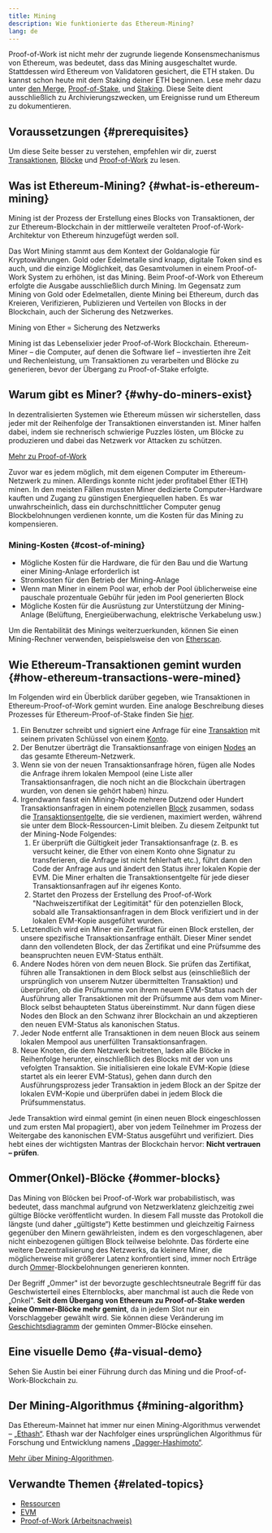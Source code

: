 ```yaml
---
title: Mining
description: Wie funktionierte das Ethereum-Mining?
lang: de
---
```


<InfoBanner emoji=":wave:">
Proof-of-Work ist nicht mehr der zugrunde liegende Konsensmechanismus von Ethereum, was bedeutet, dass das Mining ausgeschaltet wurde. Stattdessen wird Ethereum von Validatoren gesichert, die ETH staken. Du kannst schon heute mit dem Staking deiner ETH beginnen. Lese mehr dazu unter <a href='/roadmap/merge/'>den Merge</a>, <a href='/developers/docs/consensus-mechanisms/pos/'>Proof-of-Stake</a>, und <a href='/staking/'>Staking</a>. Diese Seite dient ausschließlich zu Archivierungszwecken, um Ereignisse rund um Ethereum zu dokumentieren.
</InfoBanner>

## Voraussetzungen {#prerequisites}

Um diese Seite besser zu verstehen, empfehlen wir dir, zuerst [Transaktionen](/developers/docs/transactions/), [Blöcke](/developers/docs/blocks/) und [Proof-of-Work](/developers/docs/consensus-mechanisms/pow/) zu lesen.

## Was ist Ethereum-Mining? {#what-is-ethereum-mining}

Mining ist der Prozess der Erstellung eines Blocks von Transaktionen, der zur Ethereum-Blockchain in der mittlerweile veralteten Proof-of-Work-Architektur von Ethereum hinzugefügt werden soll.

Das Wort Mining stammt aus dem Kontext der Goldanalogie für Kryptowährungen. Gold oder Edelmetalle sind knapp, digitale Token sind es auch, und die einzige Möglichkeit, das Gesamtvolumen in einem Proof-of-Work System zu erhöhen, ist das Mining. Beim Proof-of-Work von Ethereum erfolgte die Ausgabe ausschließlich durch Mining. Im Gegensatz zum Mining von Gold oder Edelmetallen, diente Mining bei Ethereum, durch das Kreieren, Verifizieren, Publizieren und Verteilen von Blocks in der Blockchain, auch der Sicherung des Netzwerkes.

Mining von Ether = Sicherung des Netzwerks

Mining ist das Lebenselixier jeder Proof-of-Work Blockchain. Ethereum-Miner – die Computer, auf denen die Software lief – investierten ihre Zeit und Rechenleistung, um Transaktionen zu verarbeiten und Blöcke zu generieren, bevor der Übergang zu Proof-of-Stake erfolgte.

## Warum gibt es Miner? {#why-do-miners-exist}

In dezentralisierten Systemen wie Ethereum müssen wir sicherstellen, dass jeder mit der Reihenfolge der Transaktionen einverstanden ist. Miner halfen dabei, indem sie rechnerisch schwierige Puzzles lösten, um Blöcke zu produzieren und dabei das Netzwerk vor Attacken zu schützen.

[Mehr zu Proof-of-Work](/developers/docs/consensus-mechanisms/pow/)

Zuvor war es jedem möglich, mit dem eigenen Computer im Ethereum-Netzwerk zu minen. Allerdings konnte nicht jeder profitabel Ether (ETH) minen. In den meisten Fällen mussten Miner dedizierte Computer-Hardware kauften und Zugang zu günstigen Energiequellen haben. Es war unwahrscheinlich, dass ein durchschnittlicher Computer genug Blockbelohnungen verdienen konnte, um die Kosten für das Mining zu kompensieren.

### Mining-Kosten {#cost-of-mining}

- Mögliche Kosten für die Hardware, die für den Bau und die Wartung einer Mining-Anlage erforderlich ist
- Stromkosten für den Betrieb der Mining-Anlage
- Wenn man Miner in einem Pool war, erhob der Pool üblicherweise eine pauschale prozentuale Gebühr für jeden im Pool generierten Block
- Mögliche Kosten für die Ausrüstung zur Unterstützung der Mining-Anlage (Belüftung, Energieüberwachung, elektrische Verkabelung usw.)

Um die Rentabilität des Minings weiterzuerkunden, können Sie einen Mining-Rechner verwenden, beispielsweise den von [Etherscan](https://etherscan.io/ether-mining-calculator).

## Wie Ethereum-Transaktionen gemint wurden {#how-ethereum-transactions-were-mined}

Im Folgenden wird ein Überblick darüber gegeben, wie Transaktionen in Ethereum-Proof-of-Work gemint wurden. Eine analoge Beschreibung dieses Prozesses für Ethereum-Proof-of-Stake finden Sie [hier](/developers/docs/consensus-mechanisms/pos/#transaction-execution-ethereum-pos).

1. Ein Benutzer schreibt und signiert eine Anfrage für eine [Transaktion](/developers/docs/transactions/) mit seinem privaten Schlüssel von einem [Konto](/developers/docs/accounts/).
2. Der Benutzer überträgt die Transaktionsanfrage von einigen [Nodes](/developers/docs/nodes-and-clients/) an das gesamte Ethereum-Netzwerk.
3. Wenn sie von der neuen Transaktionsanfrage hören, fügen alle Nodes die Anfrage ihrem lokalen Mempool (eine Liste aller Transaktionsanfragen, die noch nicht an die Blockchain übertragen wurden, von denen sie gehört haben) hinzu.
4. Irgendwann fasst ein Mining-Node mehrere Dutzend oder Hundert Transaktionsanfragen in einem potenziellen [Block](/developers/docs/blocks/) zusammen, sodass die [Transaktionsentgelte](/developers/docs/gas/), die sie verdienen, maximiert werden, während sie unter dem Block-Ressourcen-Limit bleiben. Zu diesem Zeitpunkt tut der Mining-Node Folgendes:
   1. Er überprüft die Gültigkeit jeder Transaktionsanfrage (z. B. es versucht keiner, die Ether von einem Konto ohne Signatur zu transferieren, die Anfrage ist nicht fehlerhaft etc.), führt dann den Code der Anfrage aus und ändert den Status ihrer lokalen Kopie der EVM. Die Miner erhalten die Transaktionsentgelte für jede dieser Transaktionsanfragen auf ihr eigenes Konto.
   2. Startet den Prozess der Erstellung des Proof-of-Work "Nachweiszertifikat der Legitimität" für den potenziellen Block, sobald alle Transaktionsanfragen in dem Block verifiziert und in der lokalen EVM-Kopie ausgeführt wurden.
5. Letztendlich wird ein Miner ein Zertifikat für einen Block erstellen, der unsere spezifische Transaktionsanfrage enthält. Dieser Miner sendet dann den vollendeten Block, der das Zertifikat und eine Prüfsumme des beanspruchten neuen EVM-Status enthält.
6. Andere Nodes hören von dem neuen Block. Sie prüfen das Zertifikat, führen alle Transaktionen in dem Block selbst aus (einschließlich der ursprünglich von unserem Nutzer übermittelten Transaktion) und überprüfen, ob die Prüfsumme von ihrem neuem EVM-Status nach der Ausführung aller Transaktionen mit der Prüfsumme aus dem vom Miner-Block selbst behaupteten Status übereinstimmt. Nur dann fügen diese Nodes den Block an den Schwanz ihrer Blockchain an und akzeptieren den neuen EVM-Status als kanonischen Status.
7. Jeder Node entfernt alle Transaktionen in dem neuen Block aus seinem lokalen Mempool aus unerfüllten Transaktionsanfragen.
8. Neue Knoten, die dem Netzwerk beitreten, laden alle Blöcke in Reihenfolge herunter, einschließlich des Blocks mit der von uns vefolgten Transaktion. Sie initialisieren eine lokale EVM-Kopie (diese startet als ein leerer EVM-Status), gehen dann durch den Ausführungsprozess jeder Transaktion in jedem Block an der Spitze der lokalen EVM-Kopie und überprüfen dabei in jedem Block die Prüfsummenstatus.

Jede Transaktion wird einmal gemint (in einen neuen Block eingeschlossen und zum ersten Mal propagiert), aber von jedem Teilnehmer im Prozess der Weitergabe des kanonischen EVM-Status ausgeführt und verifiziert. Dies hebt eines der wichtigsten Mantras der Blockchain hervor: **Nicht vertrauen – prüfen**.

## Ommer(Onkel)-Blöcke {#ommer-blocks}

Das Mining von Blöcken bei Proof-of-Work war probabilistisch, was bedeutet, dass manchmal aufgrund von Netzwerklatenz gleichzeitig zwei gültige Blöcke veröffentlicht wurden. In diesem Fall musste das Protokoll die längste (und daher „gültigste“) Kette bestimmen und gleichzeitig Fairness gegenüber den Minern gewährleisten, indem es den vorgeschlagenen, aber nicht einbezogenen gültigen Block teilweise belohnte. Das förderte eine weitere Dezentralisierung des Netzwerks, da kleinere Miner, die möglicherweise mit größerer Latenz konfrontiert sind, immer noch Erträge durch [Ommer](/glossary/#ommer)-Blockbelohnungen generieren konnten.

Der Begriff „Ommer" ist der bevorzugte geschlechtsneutrale Begriff für das Geschwisterteil eines Elternblocks, aber manchmal ist auch die Rede von „Onkel". **Seit dem Übergang von Ethereum zu Proof-of-Stake werden keine Ommer-Blöcke mehr gemint**, da in jedem Slot nur ein Vorschlaggeber gewählt wird. Sie können diese Veränderung im [Geschichtsdiagramm](https://ycharts.com/indicators/ethereum_uncle_rate) der geminten Ommer-Blöcke einsehen.

## Eine visuelle Demo {#a-visual-demo}

Sehen Sie Austin bei einer Führung durch das Mining und die Proof-of-Work-Blockchain zu.

<YouTube id="zcX7OJ-L8XQ" />

## Der Mining-Algorithmus {#mining-algorithm}

Das Ethereum-Mainnet hat immer nur einen Mining-Algorithmus verwendet – [„Ethash“](/developers/docs/consensus-mechanisms/pow/mining/mining-algorithms/ethash/). Ethash war der Nachfolger eines ursprünglichen Algorithmus für Forschung und Entwicklung namens [„Dagger-Hashimoto“](/developers/docs/consensus-mechanisms/pow/mining/mining-algorithms/dagger-hashimoto/).

[Mehr über Mining-Algorithmen](/developers/docs/consensus-mechanisms/pow/mining/mining-algorithms/).

## Verwandte Themen {#related-topics}

- [Ressourcen](/developers/docs/gas/)
- [EVM](/developers/docs/evm/)
- [Proof-of-Work (Arbeitsnachweis)](/developers/docs/consensus-mechanisms/pow/)
